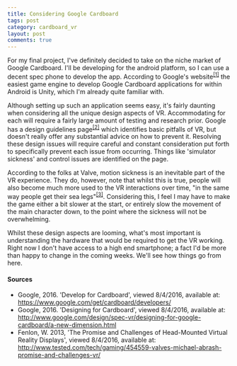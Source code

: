 ```yaml
---
title: Considering Google Cardboard
tags: post
category: cardboard_vr
layout: post
comments: true
---
```


For my final project, I've definitely decided to take on the niche market of Google Cardboard. I'll be developing for the android platform, so I can use a decent spec phone to develop the app. According to Google's website<sup><a href="#s1">[1]</a></sup> the easiest game engine to develop Google Cardboard applications for within Android is Unity, which I'm already quite familiar with.

Although setting up such an application seems easy, it's fairly daunting when considering all the unique design aspects of VR. Accommodating for each will require a fairly large amount of testing and research prior. Google has a design guidelines page<sup><a href="#s2">[2]</a></sup> which identifies basic pitfalls of VR, but doesn't really offer any substantial advice on how to prevent it. Resolving these design issues will require careful and constant consideration put forth to specifically prevent each issue from occurring. Things like 'simulator sickness' and control issues are identified on the page.

According to the folks at Valve, motion sickness is an inevitable part of the VR experience. They do, however, note that whilst this is true, people will also become much more used to the VR interactions over time, "in the same way people get their sea legs"<sup><a href="#s3">[3]</a></sup>. Considering this, I feel I may have to make the game either a bit slower at the start, or entirely slow the movement of the main character down, to the point where the sickness will not be overwhelming.

Whilst these design aspects are looming, what's most important is understanding the hardware that would be required to get the VR working. Right now I don't have access to a high end smartphone; a fact I'd be more than happy to change in the coming weeks. We'll see how things go from here.

<h4>Sources</h4>
<ul class="sources">
  <li id="s1">Google, 2016. 'Develop for Cardboard', viewed 8/4/2016, available at: <a href="https://www.google.com/get/cardboard/developers/">https://www.google.com/get/cardboard/developers/</a></li>
  <li id="s2">Google, 2016. 'Designing for Cardboard', viewed 8/4/2016, available at: <a href="http://www.google.com/design/spec-vr/designing-for-google-cardboard/a-new-dimension.html">http://www.google.com/design/spec-vr/designing-for-google-cardboard/a-new-dimension.html</a></li>
  <li id="s3">Fenlon, W. 2013, 'The Promise and Challenges of Head-Mounted Virtual Reality Displays', viewed 8/4/2016, available at: <a href="http://www.tested.com/tech/gaming/454559-valves-michael-abrash-promise-and-challenges-vr/">http://www.tested.com/tech/gaming/454559-valves-michael-abrash-promise-and-challenges-vr/</a></li>
</ul>